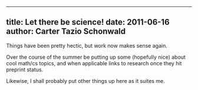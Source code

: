 ---------
title: Let there be science!
date: 2011-06-16
author: Carter Tazio Schonwald
---------

Things have been pretty hectic, but work now makes sense again.

Over the course of the summer be putting up some (hopefully nice) about cool math/cs topics, and when applicable links to research once
they hit preprint status.

Likewise, I shall probably put other things up here as it suites me.